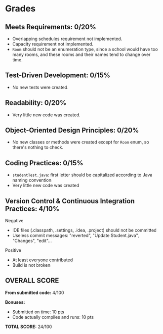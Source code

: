 # Grades

## Meets Requirements: 0/20%

* Overlapping schedules requirement not implemented.
* Capacity requirement not implemented.
* ```Room``` should not be an enumeration type, since a school would have too many rooms, and these rooms and their names tend to change over time.


## Test-Driven Development: 0/15%

* No new tests were created.

## Readability: 0/20%

* Very little new code was created.

## Object-Oriented Design Principles: 0/20%

* No new classes or methods were created except for ```Room``` enum, so there's nothing to check.

## Coding Practices: 0/15%

* ```studentTest.java```: first letter should be capitalized according to Java naming convention
* Very little new code was created

## Version Control & Continuous Integration Practices: 4/10%

Negative

* IDE files (.classpath, .settings, .idea, .project) should not be committed
* Useless commit messages: "reverted", "Update Student.java", "Changes", "edit"...

Positive

* At least everyone contributed
* Build is not broken

## OVERALL SCORE ##

**From submitted code:** 4/100

**Bonuses:**

* Submitted on time: 10 pts
* Code actually compiles and runs: 10 pts

**TOTAL SCORE:** 24/100